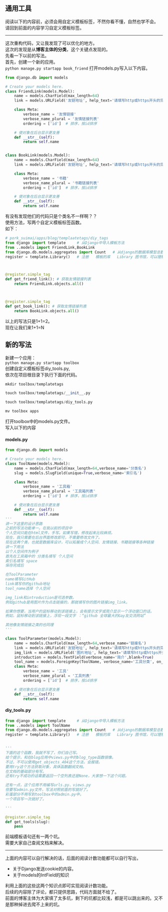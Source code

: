 ## 通用工具  
 阅读以下的内容前，必须会用自定义模板标签，不然你看不懂，自然也学不会。  
 请回到前面的内容学习自定义模板标签。
****
这次重构代码，又让我发现了可以优化的地方。  
这次的发现是从**博客主体的分类**，这个关键点发现的。  
先看一下以前的写法。  
首先，创建一个新的应用。  
`python manage.py startapp book_friend`
打开models.py写入以下内容。  
```python
from django.db import models

# Create your models here.
class FriendLink(models.Model):
    name = models.CharField(max_length=64)
    link = models.URLField('友链地址', help_text='请填写http或https开头的完整形式地址')

    class Meta:
        verbose_name = '友情链接'
        verbose_name_plural = '友情链接列表'
        ordering = ['id']  # 排序，按id排序

    # 使对象在后台显示更友善
    def __str__(self):
        return self.name


class BookLink(models.Model):
    name = models.CharField(max_length=64)
    link = models.URLField('友链地址', help_text='请填写http或https开头的完整形式地址')

    class Meta:
        verbose_name = '书籍'
        verbose_name_plural = '书籍链接列表'
        ordering = ['id']  # 排序，按id排序

    # 使对象在后台显示更友善
    def __str__(self):
        return self.name
```
有没有发现他们的代码只是个类名不一样啊？？  
使用方法，写两个自定义模板标签函数。  
如下：
```python
# pork_suimai/apps/blog/templaatetags/diy_tags
from django import template     # 从Django中导入模板方法
from ..models import FriendLink,BookLink
from django.db.models.aggregates import Count   # 从django的数据库模型总数中导入计数方法
register = template.Library()   # 注册   模板的库   Library 图书馆，可以理解为放书进去，



@register.simple_tag
def get_friend_link(): # 获取友情链接列表
    return FriendLink.objects.all()



@register.simple_tag
def get_book_link(): # 获取友情链接列表
    return BookLink.objects.all()
```  
以上的写法只是1+1=2。  
现在让我们来1+1=N  
## 新的写法  
新建一个应用：  
`python manage.py startapp toolbox`   
创建自定义模板标签diy_tools.py,  
依次在项目根目录下执行下面的代码。  
```python
mkdir toolbox/templatetags

touch toolbox/templatetags/__init__.py

touch toolbox/templatetags/diy_tools.py

mv toolbox apps
```  
打开toolbox中的models.py文件。  
写入以下的内容  
#### models.py
```python
from django.db import models

# Create your models here.
class ToolName(models.Model):
    name = models.CharField(max_length=64,verbose_name='分类名')
    slug = models.SlugField(unique=True,verbose_name='索引名')

    class Meta:
        verbose_name = '工具箱'
        verbose_name_plural = '工具箱列表'
        ordering = ['id']  # 排序，按id排序

    # 使对象在后台显示更友善
    def __str__(self):
        return self.name
'''
讲一下这里的设计思路
之前的写法功能单一。在我以前的项目中
个人空间只能在html文件，手写。如果写错，修改起来比较麻烦。
现在，我只需要在后台界面修改即可，不需要修改文件了。
现在这两个类，也就是数据库设计，可以拓展成个人空间、友情链接、书籍链接等各种链接
讲一下用法
以个人空间作为例子
首先在工具箱中的 分类名填写 个人空间
索引名填写 space
保存完成后

在ToolParameter
name填写GitHub
link填写你的github地址
tool_name选择 个人空间

img_link和introduction是可选参数。
例如github是用图片作为点击链接的，那就填写你的图片链接img_link。

如果你想要，当用户的鼠标移动到该链接上，会有提示文字或简介显示一个浮动窗口的话。
例如，鼠标移动到该链接上，浮现一段文字 ：“github 全球最大的Gay友交流网站”

其他像友情链接之类的也同理
'''

class ToolParameter(models.Model):
    name = models.CharField(max_length=64,verbose_name='链接名')
    link = models.URLField('友链地址', help_text='请填写http或https开头的完整形式地址')
    img_link = models.URLField('图片地址', help_text='请填写http或https开头的完整形式地址',blank=True)
    introduction = models.TextField(verbose_name='简介',blank=True)
    tool_name = models.ForeignKey(ToolName, verbose_name='工具分类', on_delete=models.CASCADE)
    class Meta:
        verbose_name = '工具'
        verbose_name_plural = '工具列表'
        ordering = ['id']  # 排序，按id排序

    # 使对象在后台显示更友善
    def __str__(self):
        return self.name
```  
#### diy_tools.py
```python
from django import template     # 从Django中导入模板方法
from ..models import ToolName
from django.db.models.aggregates import Count   # 从django的数据库模型总数中导入计数方法
register = template.Library()   # 注册   模板的库   Library 图书馆，可以理解为放书进去，


'''
下面的这个函数，我就不写了，你们自己写。
给个提示，和在blog应用中views.py中的blog_type函数很像。
不过，不可以使用get_objects_404这个方法，会报错。
要用try这个方法获取对象，具体函数翻阅文档。
在文档的基础部分有写。
还有try不成功的话需要返回一个空列表还是None，大家想一下这个问题。

还有一点，这个应用不用编写urls.py、views.py
但要写admin.py文件，写法对照前面的写就好了。
彩蛋部分不用写到toolbox中的admin.py中。
一个项目写一次就好了。

'''

@register.simple_tag
def get_tools(slug):
    pass
```  
前端模板语句还有一两个坑。  
需要大家自己查阅文档来解决。  
****
上面的内容可以自行解决的话，后面的阅读计数功能都可以自行写出，
- 关于Django发送cookie的内容。   
- 关于models的IntField的知识   

利用上面的这些这两个知识点即可实现阅读计数功能。  
后续的内容除了评论，都只提供思路，代码方面就不给了。  
前面的博客主体为大家填了太多坑，剩下的坑都比较浅，都是可以跳出来的。又不是那种掉进去爬不上来的坑。
